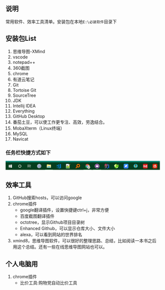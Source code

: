 ## 说明
常用软件、效率工具清单。安装包在本地`E:\必装软件`目录下

## 安装包List

1. 思维导图-XMind
2. vscode
3. notepad++
4. 360截图
5. chrome
6. 有道云笔记
7. Git
8. Tortoise Git
9. SourceTree
10. JDK
11. Intellij IDEA
12. Everything
13. GitHub Desktop
14. 番茄土豆，可以使工作更专注、高效，劳逸结合。
15. MobaXterm（Linux终端）
16. MySQL
17. Navicat

### 任务栏快捷方式如下
![](imgs/taskbar-shortcuts.jpg)


## 效率工具
1. GitHub搜索hosts，可以访问google
2. chrome插件
    - google翻译插件，设置快捷键ctrl+j，非常方便
    - 百度截图翻译插件
    - octotree，显示Github项目目录树
    - Enhanced Github，可以显示仓库大小、文件大小
    - alexa，可以看到网站的世界排名
3. xmind8，思维导图软件，可以很好的整理思路、总结，比如阅读一本书之后用这个总结。还有一些在线思维导图网站也可以。

## 个人电脑用
1. chrome插件
    - 比价工具:购物党自动比价工具
